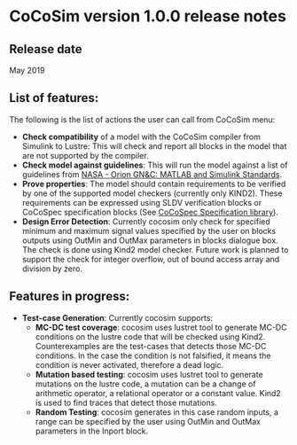 CoCoSim version 1.0.0 release notes
===================================

Release date
------------

May 2019

List of features:
----------------
The following is the list of actions the user can call from CoCoSim menu:
* **Check compatibility** of a model with the CoCoSim compiler from Simulink to Lustre: This will check and report all blocks in the model that are not supported by the compiler. 
* **Check model against guidelines**: This will run the model against a list of guidelines from [NASA - Orion GN&C: MATLAB and Simulink Standards](https://www.mathworks.com/solutions/aerospace-defense/standards/nasa.html).
* **Prove properties**: The model should contain requirements to be verified by one of the supported model checkers (currently only KIND2). These requirements can be expressed using SLDV verification blocks or CoCoSpec specification blocks (See [CoCoSpec Specification library](doc/specificationLibrary.md)). 
* **Design Error Detection**: Currently cocosim only check for specified minimum and maximum signal values specified by the user on blocks outputs using OutMin and OutMax parameters in blocks dialogue box. The check is done using Kind2 model checker. Future work is planned to support the check for integer overflow, out of bound access array and division by zero.





Features in progress:
---------------------

* **Test-case Generation**: Currently cocosim supports:
    * **MC-DC test coverage**: cocosim uses lustret tool to generate MC-DC conditions on the lustre code that will be checked using Kind2. Counterexamples are the test-cases that detects those MC-DC conditions. In the case the condition is not falsified, it means the condition is never activated, therefore a dead logic. 
    * **Mutation based testing**: cocosim uses lustret tool to generate mutations on the lustre code, a mutation can be a change of arithmetic operator, a relational operator or a constant value. Kind2 is used to find traces that detect those mutations.
    * **Random Testing**: cocosim generates in this case random inputs, a range can be specified by the user using OutMin and OutMax parameters in the Inport block.